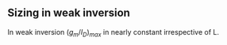 ## Sizing in weak inversion

In weak inversion $(g_{m}/I_{D})_{max}$ in nearly constant irrespective of L.

